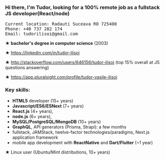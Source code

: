 

<!--
**tudorilisoi/tudorilisoi** is a ✨ _special_ ✨ repository because its `README.md` (this file) appears on your GitHub profile.

Here are some ideas to get you started:

- 🔭 I’m currently working on ...
- 🌱 I’m currently learning ...
- 👯 I’m looking to collaborate on ...
- 🤔 I’m looking for help with ...
- 💬 Ask me about ...
- 📫 How to reach me: ...
- 😄 Pronouns: ...
- ⚡ Fun fact: ...
-->

### Hi there, I'm Tudor, looking for a 100% remote job as a fullstack JS developer(React/node)

<pre>
Current location: Radauti Suceava RO 725400
Phone: +40 737 282 174
Email: tudorilisoi@gmail.com
</pre>

★ **bachelor's degree in computer science** (2003)

★ https://linkedin.com/in/tudor-ilisoi

★ http://stackoverflow.com/users/646156/tudor-ilisoi (top 15% overall at JS questions answering)

★ https://app.pluralsight.com/profile/tudor-vasile-ilisoi

### Key skills:

- **HTML5** developer (15+ years)
- **Javascript/ES6/ESNext** (7+ years)
- **React.js** (4+ years),
- **node.js** (6+ years),
- **MySQL/PostgreSQL/MongoDB** (10+ years)
- **GraphQL**, API generators (Prisma, Strapi): a few months
- fullstack, JAMStack, twelve-factor technologies/paradigms, Next.js application framework
- mobile app development with **ReactNative** and **Dart/Flutter** (~1 year)

★ Linux user (Ubuntu/Mint distributions, 10+ years)
